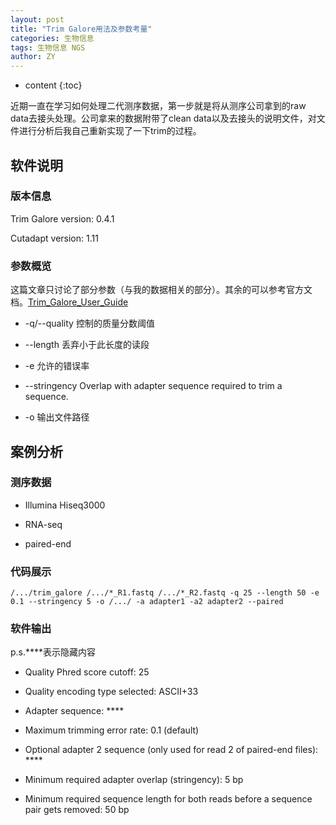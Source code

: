 ```yaml
---
layout: post
title: "Trim Galore用法及参数考量"
categories: 生物信息
tags: 生物信息 NGS
author: ZY
---
```


* content
{:toc}

近期一直在学习如何处理二代测序数据，第一步就是将从测序公司拿到的raw data去接头处理。公司拿来的数据附带了clean data以及去接头的说明文件，对文件进行分析后我自己重新实现了一下trim的过程。




## 软件说明

### 版本信息
Trim Galore version: 0.4.1

Cutadapt version: 1.11

### 参数概览
这篇文章只讨论了部分参数（与我的数据相关的部分）。其余的可以参考官方文档。[Trim_Galore_User_Guide](http://www.bioinformatics.bbsrc.ac.uk/projects/trim_galore/)

- -q/--quality <INT> 控制的质量分数阈值

- --length <INT> 丢弃小于此长度的读段

- -e 允许的错误率

- --stringency Overlap with adapter sequence required to trim a sequence.

- -o 输出文件路径


## 案例分析

### 测序数据
- Illumina Hiseq3000

- RNA-seq 

- paired-end

### 代码展示
```
/.../trim_galore /.../*_R1.fastq /.../*_R2.fastq -q 25 --length 50 -e 0.1 --stringency 5 -o /.../ -a adapter1 -a2 adapter2 --paired
```

### 软件输出
p.s.****表示隐藏内容

- Quality Phred score cutoff: 25

- Quality encoding type selected: ASCII+33

- Adapter sequence: ****

- Maximum trimming error rate: 0.1 (default)

- Optional adapter 2 sequence (only used for read 2 of paired-end files): ****

- Minimum required adapter overlap (stringency): 5 bp

- Minimum required sequence length for both reads before a sequence pair gets removed: 50 bp
